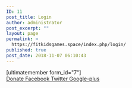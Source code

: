 ```yaml
---
ID: 11
post_title: Login
author: administrator
post_excerpt: ""
layout: page
permalink: >
  https://fitkidsgames.space/index.php/login/
published: true
post_date: 2018-11-07 06:10:43
---
```

[ultimatemember form_id="7"]		
			<a href="#" role="button">
						Donate
					</a>
							<a href="" target="_blank">
					Facebook
				</a>
							<a href="" target="_blank">
					Twitter
				</a>
							<a href="" target="_blank">
					Google-plus
				</a>
